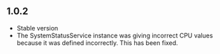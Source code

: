 ## 1.0.2

* Stable version
* The SystemStatusService instance was giving incorrect CPU values ​​because it was defined incorrectly. This has been fixed.
